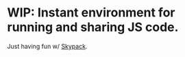 # WIP: Instant environment for running and sharing JS code.

Just having fun w/ [Skypack](https://skypack.dev).
